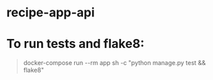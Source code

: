 # recipe-app-api

# To run tests and flake8:
> docker-compose run --rm app sh -c "python manage.py test && flake8"
